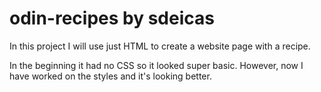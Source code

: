 # odin-recipes by sdeicas

In this project I will use just HTML to create a website page with a recipe. 

In the beginning it had no CSS so it looked super basic. However, now I have worked on the styles and it's looking better.